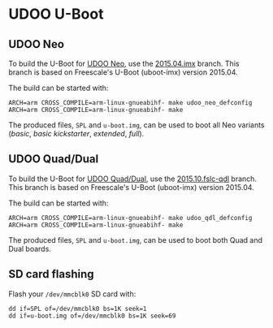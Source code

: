 UDOO U-Boot
===========

UDOO Neo
--------
To build the U-Boot for [UDOO Neo](http://www.udoo.org/udoo-neo/), use the [2015.04.imx](https://github.com/UDOOboard/uboot-imx/tree/2015.04.imx) branch.
This branch is based on Freescale's U-Boot (uboot-imx) version 2015.04.

The build can be started with:

    ARCH=arm CROSS_COMPILE=arm-linux-gnueabihf- make udoo_neo_defconfig
    ARCH=arm CROSS_COMPILE=arm-linux-gnueabihf- make

The produced files, `SPL` and `u-boot.img`, can be used to boot all Neo variants (*basic*, *basic kickstarter*, *extended*, *full*).

UDOO Quad/Dual
--------------
To build the U-Boot for [UDOO Quad/Dual](http://www.udoo.org/udoo-dual-and-quad/), use the [2015.10.fslc-qdl](https://github.com/UDOOboard/uboot-imx/tree/2015.10.fslc-qdl) branch.
This branch is based on Freescale's U-Boot (uboot-imx) version 2015.04.

The build can be started with:

    ARCH=arm CROSS_COMPILE=arm-linux-gnueabihf- make udoo_qdl_defconfig
    ARCH=arm CROSS_COMPILE=arm-linux-gnueabihf- make

The produced files, `SPL` and `u-boot.img`, can be used to boot both Quad and Dual boards.

SD card flashing
----------------
Flash your `/dev/mmcblk0` SD card with:

    dd if=SPL of=/dev/mmcblk0 bs=1K seek=1
    dd if=u-boot.img of=/dev/mmcblk0 bs=1K seek=69
